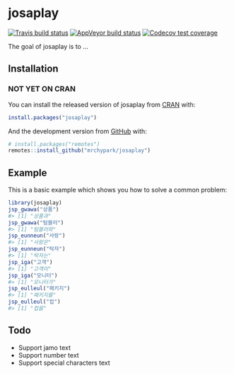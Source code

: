 
<!-- README.md is generated from README.Rmd. Please edit that file -->

# josaplay

<!-- badges: start -->

[![Travis build
status](https://travis-ci.org/mrchypark/josaplay.svg?branch=master)](https://travis-ci.org/mrchypark/josaplay)
[![AppVeyor build
status](https://ci.appveyor.com/api/projects/status/github/mrchypark/josaplay?branch=master&svg=true)](https://ci.appveyor.com/project/mrchypark/josaplay)
[![Codecov test
coverage](https://codecov.io/gh/mrchypark/josaplay/branch/master/graph/badge.svg)](https://codecov.io/gh/mrchypark/josaplay?branch=master)
<!-- badges: end -->

The goal of josaplay is to …

## Installation

### NOT YET ON CRAN

You can install the released version of josaplay from
[CRAN](https://CRAN.R-project.org) with:

``` r
install.packages("josaplay")
```

And the development version from [GitHub](https://github.com/) with:

``` r
# install.packages("remotes")
remotes::install_github("mrchypark/josaplay")
```

## Example

This is a basic example which shows you how to solve a common problem:

``` r
library(josaplay)
jsp_gwawa("상품")
#> [1] "상품과"
jsp_gwawa("텀블러")
#> [1] "텀블러와"
jsp_eunneun("사랑")
#> [1] "사랑은"
jsp_eunneun("탁자")
#> [1] "탁자는"
jsp_iga("고객")
#> [1] "고객이"
jsp_iga("모니터")
#> [1] "모니터가"
jsp_eulleul("패키지")
#> [1] "패키지를"
jsp_eulleul("컵")
#> [1] "컵을"
```

## Todo

  - Support jamo text  
  - Support number text  
  - Support special characters text
